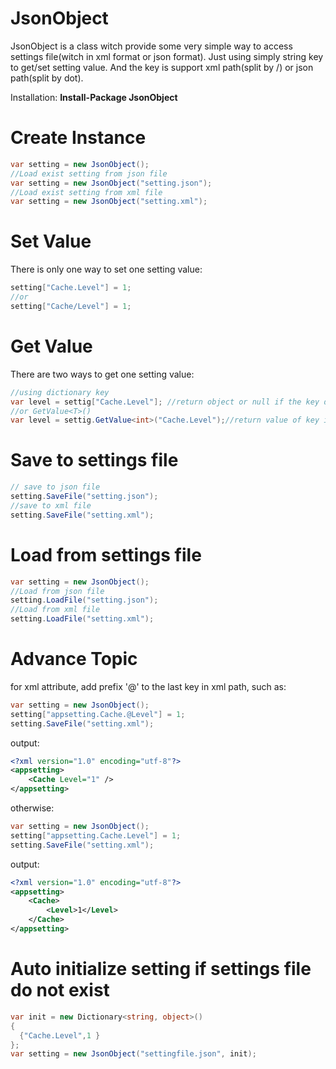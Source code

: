# JsonObject

JsonObject is a class witch provide some very simple way to access settings file(witch in xml format or json format).
Just using simply string key to get/set setting value. And the key is support xml path(split by /) or json path(split by dot).

Installation:
  **Install-Package JsonObject**

# Create Instance #
``` c#
var setting = new JsonObject();
//Load exist setting from json file
var setting = new JsonObject("setting.json"); 
//Load exist setting from xml file
var setting = new JsonObject("setting.xml"); 
```

# Set Value #
There is only one way to set one setting value:
``` c#
setting["Cache.Level"] = 1; 
//or
setting["Cache/Level"] = 1;
```
# Get Value #
There are two ways to get one setting value:
``` c#
//using dictionary key
var level = settig["Cache.Level"]; //return object or null if the key do not exist
//or GetValue<T>()
var level = settig.GetValue<int>("Cache.Level");//return value of key in specific type of default(T) if the key do not exist
```
# Save to settings file #
``` c#
// save to json file
setting.SaveFile("setting.json"); 
//save to xml file
setting.SaveFile("setting.xml"); 
```
# Load from settings file #
``` c#
var setting = new JsonObject();
//Load from json file
setting.LoadFile("setting.json"); 
//Load from xml file
setting.LoadFile("setting.xml"); 
```
# Advance Topic #
for xml attribute, add prefix '@' to the last key in xml path, such as:
``` c#
var setting = new JsonObject();
setting["appsetting.Cache.@Level"] = 1; 
setting.SaveFile("setting.xml"); 
```
output:
``` xml
<?xml version="1.0" encoding="utf-8"?>
<appsetting>
	<Cache Level="1" />
</appsetting>
``` 

otherwise:
``` c#
var setting = new JsonObject();
setting["appsetting.Cache.Level"] = 1; 
setting.SaveFile("setting.xml"); 
```
output:
``` xml
<?xml version="1.0" encoding="utf-8"?>
<appsetting>
	<Cache>
		<Level>1</Level>
	</Cache>
</appsetting>
``` 

# Auto initialize setting if settings file do not exist #
``` c#
var init = new Dictionary<string, object>()
{
  {"Cache.Level",1 }
};
var setting = new JsonObject("settingfile.json", init);
```

